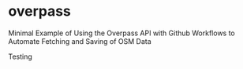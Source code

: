 # overpass
Minimal Example of Using the Overpass API with Github Workflows to Automate Fetching and Saving of OSM Data

Testing

